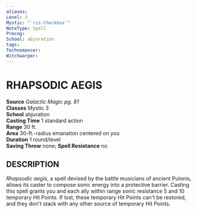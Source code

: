 ```yaml
---
aliases: 
Level: 3
Mystic: "`ris:Checkbox`"
NoteType: Spell
Precog: 
School: abjuration 
tags: 
Technomancer: 
Witchwarper: 
---
```

# RHAPSODIC AEGIS

**Source** _Galactic Magic pg. 81_  
**Classes** Mystic 3  
**School** abjuration  
**Casting Time** 1 standard action  
**Range** 30 ft.  
**Area** 30-ft.-radius emanation centered on you  
**Duration** 1 round/level  
**Saving Throw** none; **Spell Resistance** no

## DESCRIPTION

_Rhapsodic aegis_, a spell devised by the battle musicians of ancient Pulonis, allows its caster to compose sonic energy into a protective barrier. Casting this spell grants you and each ally within range sonic resistance 5 and 10 temporary Hit Points. If lost, these temporary Hit Points can't be restored, and they don't stack with any other source of temporary Hit Points.